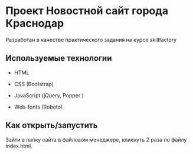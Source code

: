 # Проект Новостной сайт города Краснодар

Разработан в качестве практического задания на курсе skillfactory


## Используемые технологии

* HTML

* CSS (Bootstrap)

* JavaScript (jQuery, Popper )

* Web-fonts (Roboto)

## Как открыть/запустить

Зайти в папку сайта в файловом менеджере, кликнуть 2 раза по файлу index.html.
